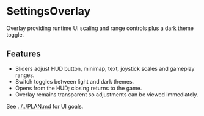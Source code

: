# SettingsOverlay

Overlay providing runtime UI scaling and range controls plus a dark theme toggle.

## Features

- Sliders adjust HUD button, minimap, text, joystick scales and gameplay ranges.
- Switch toggles between light and dark themes.
- Opens from the HUD; closing returns to the game.
- Overlay remains transparent so adjustments can be viewed immediately.

See [../../PLAN.md](../../PLAN.md) for UI goals.
